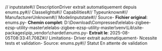 // inputstate#// DescriptionDriver extrait automatiquement depuis enums.py#// Classelights#// Capabilities#// Typeunknown#// ManufacturerUnknown#// Modelinputstate#// Source- **Fichier original**: enums.py- **Chemin complet**: D:\Download\Compressed\elelabs-zigbee-ezsp-utility-master\elelabs-zigbee-ezsp-utility-master\venv\Lib\site-packages\pip\_vendor\chardet\enums.py- **Extrait le**: 2025-08-05T08:33:41.708Z#// Limitations- Driver extrait automatiquement- Ncessite tests et validation- Source: enums.py#// Statut En attente de validation
